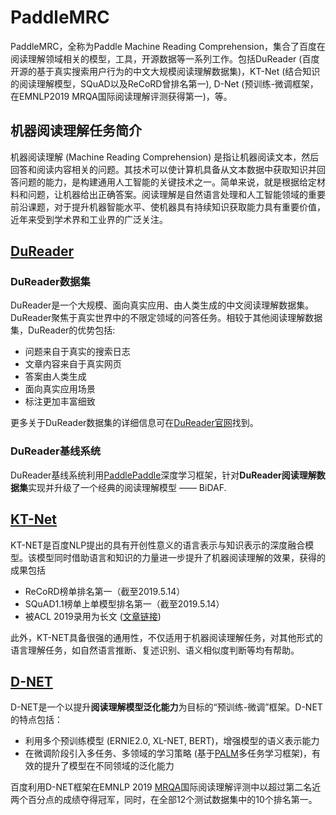 # PaddleMRC
PaddleMRC，全称为Paddle Machine Reading Comprehension，集合了百度在阅读理解领域相关的模型，工具，开源数据等一系列工作。包括DuReader (百度开源的基于真实搜索用户行为的中文大规模阅读理解数据集)，KT-Net (结合知识的阅读理解模型，SQuAD以及ReCoRD曾排名第一), D-Net (预训练-微调框架，在EMNLP2019 MRQA国际阅读理解评测获得第一)，等。

## 机器阅读理解任务简介
机器阅读理解 (Machine Reading Comprehension) 是指让机器阅读文本，然后回答和阅读内容相关的问题。其技术可以使计算机具备从文本数据中获取知识并回答问题的能力，是构建通用人工智能的关键技术之一。简单来说，就是根据给定材料和问题，让机器给出正确答案。阅读理解是自然语言处理和人工智能领域的重要前沿课题，对于提升机器智能水平、使机器具有持续知识获取能力具有重要价值，近年来受到学术界和工业界的广泛关注。

## [DuReader](https://github.com/PaddlePaddle/models/tree/develop/PaddleNLP/Research/ACL2018-DuReader)

### DuReader数据集
DuReader是一个大规模、面向真实应用、由人类生成的中文阅读理解数据集。DuReader聚焦于真实世界中的不限定领域的问答任务。相较于其他阅读理解数据集，DuReader的优势包括:

 - 问题来自于真实的搜索日志
 - 文章内容来自于真实网页
 - 答案由人类生成
 - 面向真实应用场景
 - 标注更加丰富细致
 
更多关于DuReader数据集的详细信息可在[DuReader官网](https://ai.baidu.com//broad/subordinate?dataset=dureader)找到。

### DuReader基线系统

DuReader基线系统利用[PaddlePaddle](http://paddlepaddle.org)深度学习框架，针对**DuReader阅读理解数据集**实现并升级了一个经典的阅读理解模型 —— BiDAF. 


## [KT-Net](https://github.com/PaddlePaddle/models/tree/develop/PaddleNLP/Research/ACL2019-KTNET)
KT-NET是百度NLP提出的具有开创性意义的语言表示与知识表示的深度融合模型。该模型同时借助语言和知识的力量进一步提升了机器阅读理解的效果，获得的成果包括

 - ReCoRD榜单排名第一（截至2019.5.14）
 - SQuAD1.1榜单上单模型排名第一（截至2019.5.14）
 - 被ACL 2019录用为长文 ([文章链接](https://www.aclweb.org/anthology/P19-1226/))

此外，KT-NET具备很强的通用性，不仅适用于机器阅读理解任务，对其他形式的语言理解任务，如自然语言推断、复述识别、语义相似度判断等均有帮助。
 

## [D-NET](https://github.com/PaddlePaddle/models/tree/develop/PaddleNLP/Research/MRQA2019-D-NET)
D-NET是一个以提升**阅读理解模型泛化能力**为目标的“预训练-微调”框架。D-NET的特点包括：

- 利用多个预训练模型 (ERNIE2.0, XL-NET, BERT)，增强模型的语义表示能力
- 在微调阶段引入多任务、多领域的学习策略 (基于[PALM](https://github.com/PaddlePaddle/PALM)多任务学习框架)，有效的提升了模型在不同领域的泛化能力

百度利用D-NET框架在EMNLP 2019 [MRQA](https://mrqa.github.io/shared)国际阅读理解评测中以超过第二名近两个百分点的成绩夺得冠军，同时，在全部12个测试数据集中的10个排名第一。

